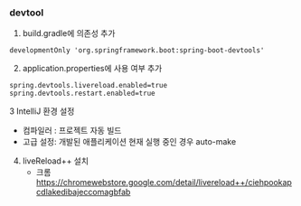 ### devtool

1. build.gradle에 의존성 추가
```
developmentOnly 'org.springframework.boot:spring-boot-devtools'
```
2. application.properties에 사용 여부 추가
```
spring.devtools.livereload.enabled=true
spring.devtools.restart.enabled=true
```
3 IntelliJ 환경 설정
- 컴파일러 : 프로젝트 자동 빌드
- 고급 설정: 개발된 애플리케이션 현재 실행 중인 경우 auto-make

4. liveReload++ 설치
   - 크롬 https://chromewebstore.google.com/detail/livereload++/ciehpookapcdlakedibajeccomagbfab
  
